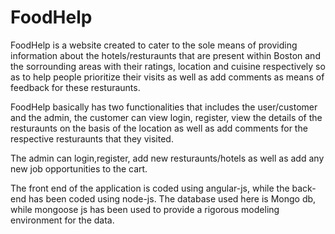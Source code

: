# FoodHelp
FoodHelp is a website created to cater to the sole means of providing information about the hotels/resturaunts that are present within Boston and the sorrounding areas with their ratings, location and cuisine respectively so as to help people prioritize their visits as well as add comments as means of feedback for these resturaunts.

FoodHelp basically has two functionalities that includes the user/customer and the admin, the customer can view login, register, view the details of the resturaunts on the basis of the location as well as add comments for the respective resturaunts that they visited.

The admin can login,register, add new resturaunts/hotels as well as add any new job opportunities to the cart.

The front end of the application is coded using angular-js, while the back-end has been coded using node-js. The database used here is Mongo db, while mongoose js has been used to provide a rigorous modeling environment for the data.
